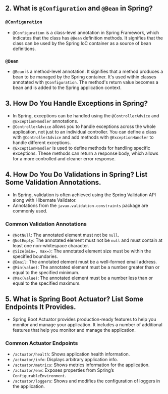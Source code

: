 ## 2. What is `@Configuration` and `@Bean` in Spring?

### `@Configuration`
- `@Configuration` is a class-level annotation in Spring Framework, which indicates that the class has `@Bean` definition methods. It signifies that the class can be used by the Spring IoC container as a source of bean definitions.

### `@Bean`
- `@Bean` is a method-level annotation. It signifies that a method produces a bean to be managed by the Spring container. It's used within classes annotated with `@Configuration`. The method's return value becomes a bean and is added to the Spring application context.

## 3. How Do You Handle Exceptions in Spring?

- In Spring, exceptions can be handled using the `@ControllerAdvice` and `@ExceptionHandler` annotations.
- `@ControllerAdvice` allows you to handle exceptions across the whole application, not just to an individual controller. You can define a class with `@ControllerAdvice` and add methods with `@ExceptionHandler` to handle different exceptions.
- `@ExceptionHandler` is used to define methods for handling specific exceptions. These methods can return a response body, which allows for a more controlled and cleaner error response.

## 4. How Do You Do Validations in Spring? List Some Validation Annotations.

- In Spring, validation is often achieved using the Spring Validation API along with Hibernate Validator.
- Annotations from the `javax.validation.constraints` package are commonly used.

### Common Validation Annotations
- `@NotNull`: The annotated element must not be `null`.
- `@NotEmpty`: The annotated element must not be `null` and must contain at least one non-whitespace character.
- `@Size(min=, max=)`: The annotated element size must be within the specified boundaries.
- `@Email`: The annotated element must be a well-formed email address.
- `@Min(value)`: The annotated element must be a number greater than or equal to the specified minimum.
- `@Max(value)`: The annotated element must be a number less than or equal to the specified maximum.

## 5. What is Spring Boot Actuator? List Some Endpoints It Provides.

- Spring Boot Actuator provides production-ready features to help you monitor and manage your application. It includes a number of additional features that help you monitor and manage the application.

### Common Actuator Endpoints
- `/actuator/health`: Shows application health information.
- `/actuator/info`: Displays arbitrary application info.
- `/actuator/metrics`: Shows metrics information for the application.
- `/actuator/env`: Exposes properties from Spring’s `ConfigurableEnvironment`.
- `/actuator/loggers`: Shows and modifies the configuration of loggers in the application.
